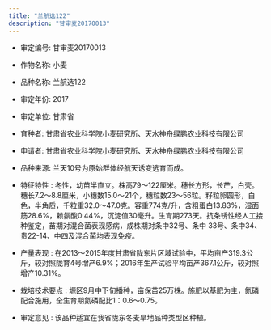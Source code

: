 ```yaml
---
title: "兰航选122"
description: "甘审麦20170013"
---
```

* 审定编号:  甘审麦20170013

*  作物名称:  小麦

*  品种名称:  兰航选122

*  审定年份:  2017

*  审定单位:  甘肃省

* 育种者:  甘肃省农业科学院小麦研究所、天水神舟绿鹏农业科技有限公司

*  申请者:  甘肃省农业科学院小麦研究所、天水神舟绿鹏农业科技有限公司

*  品种来源:  兰天10号为原始群体经航天诱变选育而成。

*  特征特性 : 
冬性，幼苗半直立。株高79～122厘米。穗长方形，长芒，白壳。穗长7.2～8.8厘米，小穗数15.0～21个，穗粒数23～56粒。籽粒卵圆形，白色，半角质，千粒重32.0～47.0克。容重774克/升，含粗蛋白13.83%，湿面筋28.6%，赖氨酸0.44%，沉淀值30毫升。生育期273天。抗条锈性经人工接种鉴定，苗期对混合菌表现感病，成株期对条中32号、条中 33号、条中34、贵22-14、中四及混合菌均表现免疫。
 
*  产量表现 : 
在2013～2015年度甘肃省陇东片区域试验中，平均亩产319.3公斤，较对照陇育4号增产6.9%；2016年生产试验平均亩产367.1公斤，较对照增产10.31%。

*  栽培技术要点 : 
塬区9月中下旬播种，亩保苗25万株。施肥以基肥为主，氮磷配合施用，全生育期氮磷配比1：0.6～0.75。

*  审定意见 : 
该品种适宜在我省陇东冬麦旱地品种类型区种植。
